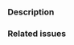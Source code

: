 ### Description
<!-- What does your PR change? -->

### Related issues
<!-- Type "Fixes #123" to automatically close that issue, when this PR is merged -->
